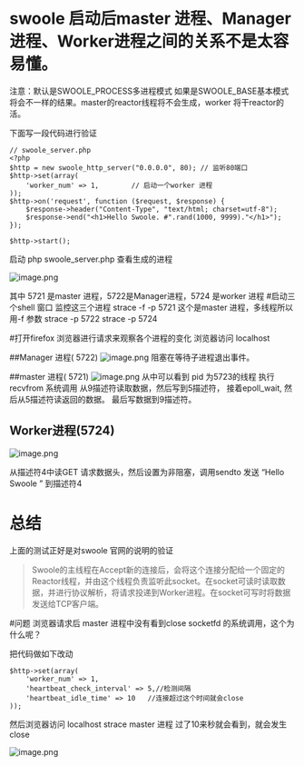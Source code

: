 # swoole 启动后master 进程、Manager进程、Worker进程之间的关系不是太容易懂。

注意：默认是SWOOLE_PROCESS多进程模式
如果是SWOOLE_BASE基本模式将会不一样的结果。master的reactor线程将不会生成，worker 将干reactor的活。

下面写一段代码进行验证
```
// swoole_server.php
<?php
$http = new swoole_http_server("0.0.0.0", 80); // 监听80端口
$http->set(array(    
    'worker_num' => 1,        // 启动一个worker 进程
));
$http->on('request', function ($request, $response) {
    $response->header("Content-Type", "text/html; charset=utf-8");
    $response->end("<h1>Hello Swoole. #".rand(1000, 9999)."</h1>");
});

$http->start();
```
启动
php   swoole_server.php
查看生成的进程
 
  ![image.png](https://upload-images.jianshu.io/upload_images/9076770-19192bf0d3d18328.png?imageMogr2/auto-orient/strip%7CimageView2/2/w/1240)

其中  5721 是master 进程，5722是Manager进程，5724 是worker 进程
#启动三个shell 窗口 监控这三个进程
strace  -f  -p 5721   这个是master 进程，多线程所以用-f 参数
strace -p 5722
strace -p 5724
 
#打开firefox 浏览器进行请求来观察各个进程的变化
 浏览器访问 localhost 

##Manager 进程( 5722)
  ![image.png](https://upload-images.jianshu.io/upload_images/9076770-605bae27a3774bce.png?imageMogr2/auto-orient/strip%7CimageView2/2/w/1240)
阻塞在等待子进程退出事件。

##master 进程( 5721)
  ![image.png](https://upload-images.jianshu.io/upload_images/9076770-663505d0fbd8f8d8.png?imageMogr2/auto-orient/strip%7CimageView2/2/w/1240)
从中可以看到
pid 为5723的线程
执行 recvfrom 系统调用 从9描述符读取数据，然后写到5描述符，
接着epoll_wait, 然后从5描述符读返回的数据。
最后写数据到9描述符。

## Worker进程(5724)
   ![image.png](https://upload-images.jianshu.io/upload_images/9076770-4da138e03d198e08.png?imageMogr2/auto-orient/strip%7CimageView2/2/w/1240)

从描述符4中读GET 请求数据头，然后设置为非阻塞，调用sendto 发送
“Hello Swoole ” 到描述符4


# 总结
上面的测试正好是对swoole 官网的说明的验证
> Swoole的主线程在Accept新的连接后，会将这个连接分配给一个固定的Reactor线程，并由这个线程负责监听此socket。在socket可读时读取数据，并进行协议解析，将请求投递到Worker进程。在socket可写时将数据发送给TCP客户端。


#问题
浏览器请求后 master 进程中没有看到close socketfd 的系统调用，这个为什么呢？

把代码做如下改动
```
$http->set(array(    
    'worker_num' => 1,
    'heartbeat_check_interval' => 5,//检测间隔
    'heartbeat_idle_time' => 10   //连接超过这个时间就会close
));
```
然后浏览器访问 localhost 
strace  master 进程
过了10来秒就会看到，就会发生close

![image.png](https://upload-images.jianshu.io/upload_images/9076770-7279970389f46202.png?imageMogr2/auto-orient/strip%7CimageView2/2/w/1240)






